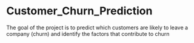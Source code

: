 # Customer_Churn_Prediction
The goal of the project is to predict which customers are likely to leave a company (churn) and identify the factors that contribute to churn
